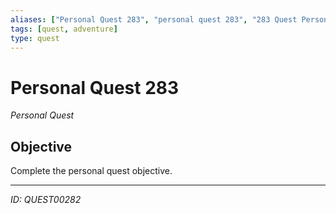 ```yaml
---
aliases: ["Personal Quest 283", "personal quest 283", "283 Quest Personal"]
tags: [quest, adventure]
type: quest
---
```


# Personal Quest 283

*Personal Quest*

## Objective
Complete the personal quest objective.

---
*ID: QUEST00282*